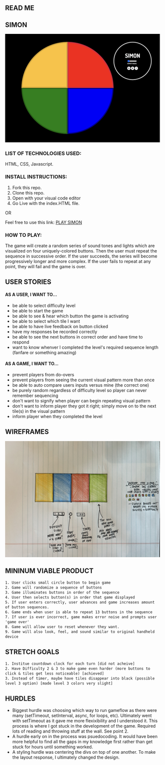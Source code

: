 ## READ ME

## SIMON 

![finished](./images/finished.png)

### LIST OF TECHNOLOGIES USED:

HTML, CSS, Javascript.

### INSTALL INSTRUCTIONS:

1. Fork this repo.
2. Clone this repo.
3. Open with your visual code editor
4. Go Live with the index.HTML file.

OR

Feel free to use this link:
[PLAY SIMON](https://jaxdsout.github.io/project-one/)


### HOW TO PLAY:
The game will create a random series of sound tones and lights which are visualized on four uniquely-colored buttons. Then the user must repeat the sequence in successive order. If the user succeeds, the series will become progressively longer and more complex. If the user fails to repeat at any point, they will fail and the game is over.


## USER STORIES

#### AS A USER, I WANT TO...
- be able to select difficulty level
- be able to start the game
- be able to see & hear which button the game is activating
- be able to select which tile I want
- be able to have live feedback on button clicked
- have my responses be recorded correctly
- be able to see the next buttons in correct order and have time to respond
- want to know whenver I completed the level's required sequence length (fanfare or something amazing)

#### AS A GAME, I WANT TO...
- prevent players from do-overs
- prevent players from seeing the current visual pattern more than once
- be able to auto compare users inputs versus mine (the correct one)
- be purely random regardless of difficulty level so player can never remember sequencing
- don't want to signify when player can begin repeating visual pattern
- don't want to inform player they got it right; simply move on to the next tile(s) in the visual pattern
- inform player when they completed the level

## WIREFRAMES
![wireframe](./images/wireframe.jpg)


## MININUM VIABLE PRODUCT
    1. User clicks small circle button to begin game
    2. Game will randomize a sequence of buttons
    3. Game illuminates buttons in order of the sequence
    4. User then selects button(s) in order that game displayed
    5. If user enters correctly, user advances and game increases amount of button sequences.
    6. Game ends when user is able to repeat 13 buttons in the sequence
    7. If user is ever incorrect, game makes error noise and prompts user 'game over'
    8. Game will allow user to reset whenever they want.
    9. Game will also look, feel, and sound similar to original handheld device

## STRETCH GOALS
    1. Institue countdown clock for each turn [did not acheive]
    2. Have Difficulty 2 & 3 to make game even harder (more buttons to click & tiles get less noticeable) [achieved]
    3. Instead of timer, maybe have tiles disappear into black (possible level 3 option) [made level 3 colors very slight]

## HURDLES
- Biggest hurdle was choosing which way to run gameflow as there were many (setTimeout, setInterval, async, for loops, etc). Ultimately went with setTimeout as it gave me more flexixibility and I understood it. This process is where I got stuck in the development of the game. Required lots of reading and throwing stuff at the wall. See point 2.
- A hurdle early on in the process was psuedocoding. It would have been more helpful to find all the gaps in my knowledge first rather than get stuck for hours until something worked.
- A styling hurdle was centering the divs on top of one another. To make the layout response, I ultimately changed the design.
   
